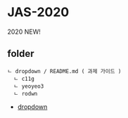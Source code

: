 # JAS-2020
2020 NEW!

## folder
```
ㄴ dropdown / README.md ( 과제 가이드 )
  ㄴ c11g
  ㄴ yeoyeo3
  ㄴ rodwn
```

* [dropdown](https://github.com/DogsFoot/JAS-2020/tree/dropdown/dropdown)
